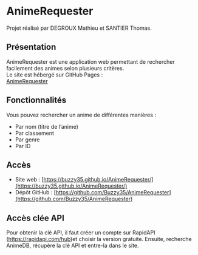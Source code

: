 # AnimeRequester

Projet réalisé par DEGROUX Mathieu et SANTIER Thomas.

## Présentation
AnimeRequester est une application web permettant de rechercher facilement des animes selon plusieurs critères.  
Le site est hébergé sur GitHub Pages :  
[AnimeRequester](https://buzzy35.github.io/AnimeRequester/)

## Fonctionnalités
Vous pouvez rechercher un anime de différentes manières :
- Par nom (titre de l’anime)
- Par classement
- Par genre
- Par ID

## Accès
- Site web : [https://buzzy35.github.io/AnimeRequester/](https://buzzy35.github.io/AnimeRequester/)
- Dépôt GitHub : [https://github.com/Buzzy35/AnimeRequester](https://github.com/Buzzy35/AnimeRequester)

## Accès clée API
Pour obtenir la clé API, il faut créer un compte sur RapidAPI (https://rapidapi.com/hub)et choisir la version gratuite.
Ensuite, recherche AnimeDB, récupère la clé API et entre-la dans le site.